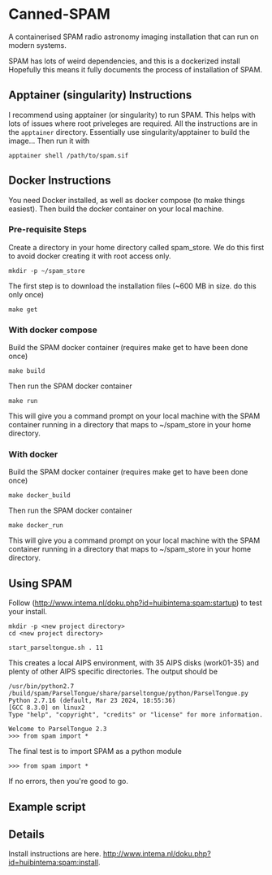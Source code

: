 # Canned-SPAM

A containerised SPAM radio astronomy imaging installation that can run on modern systems.

SPAM has lots of weird dependencies, and this is a dockerized install Hopefully this means it fully documents the process of installation of SPAM.

## Apptainer (singularity) Instructions

I recommend using apptainer (or singularity) to run SPAM. This helps with lots of issues where root priveleges are required.  All the instructions are in the ```apptainer``` directory. Essentially use singularity/apptainer to build the image... Then run it with

    apptainer shell /path/to/spam.sif


## Docker Instructions

You need Docker installed, as well as docker compose (to make things easiest). Then build the docker container on your local machine.

### Pre-requisite Steps

Create a directory in your home directory called spam_store. We do this first to avoid docker creating it with root access only.

    mkdir -p ~/spam_store
    
The first step is to download the installation files (~600 MB in size. do this only once)

    make get

### With docker compose

Build the SPAM docker container (requires make get to have been done once)

    make build
    
Then run the SPAM docker container

    make run

This will give you a command prompt on your local machine with the SPAM container running in a directory that maps to ~/spam_store in your home directory.

### With docker

Build the SPAM docker container (requires make get to have been done once)

    make docker_build
    
Then run the SPAM docker container

    make docker_run 

This will give you a command prompt on your local machine with the SPAM container running in a directory that maps to ~/spam_store in your home directory.

## Using SPAM

Follow (http://www.intema.nl/doku.php?id=huibintema:spam:startup) to test your install.

    mkdir -p <new project directory>
    cd <new project directory>
    
    start_parseltongue.sh . 11
    
This creates a local AIPS environment, with 35 AIPS disks (work01-35) and plenty of other AIPS specific directories. The output should be

    /usr/bin/python2.7 /build/spam/ParselTongue/share/parseltongue/python/ParselTongue.py
    Python 2.7.16 (default, Mar 23 2024, 18:55:36) 
    [GCC 8.3.0] on linux2
    Type "help", "copyright", "credits" or "license" for more information.

    Welcome to ParselTongue 2.3
    >>> from spam import *

The final test is to import SPAM as a python module

    >>> from spam import *
    
If no errors, then you're good to go.


## Example script



## Details

Install instructions are here. http://www.intema.nl/doku.php?id=huibintema:spam:install.

